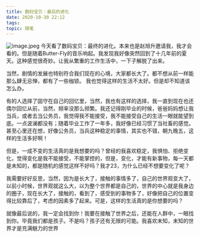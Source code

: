 ```yaml
---
title: 数码宝贝：最后的进化
date: 2020-10-30 22:12
tags:
topic: 随笔
---
```


![image.jpeg](../数码宝贝：最后的进化/1078019358.jpeg)
今天看了数码宝贝：最终的进化。本来也是赵旭升邀请我，我才会看的。但是随着Butter-Fly的音乐响起。我发现我好像突然回到了十几年前的夏天。这种感觉很奇妙。让我从繁重的工作生活中，一下子解脱了出来。

当然，剧情的发展也特别符合我们现在的心境，大家都长大了。都不想从前一样能那么肆无忌惮，都有了一些枷锁。
我也觉得这样的生活不太好。但是却不知道该怎么办。

有的人选择了固守在自己的回忆里，当然，我也有这样的选择，我一直到现在也还偶尔回忆从前，当然，频率没那么频繁。我还记得刚毕业的时候，爸爸妈妈想让我当兵，或者去当公务员，我觉得我不能接受，我不能接受自己的生活一眼就能望到底。一点波澜都没有；随着毕业工作了一年多，我好像已经习惯了当社畜的感觉。甚至心里还在想，好像公务员，当兵这种稳定的事情，其实也不错，朝九晚五，这样的生活多好啊！

但是，一成不变的生活真的是我想要的吗？曾经的我喜欢稳定，我惧怕、拒绝变化，觉得变化是我不能接受，不能掌控的，但是，变化，才能有新事物，每一天都是未知的，都是随机的感觉这样不好吗？我才23，为什么已经不想要变化了呢？

我需要好好反思，当然，因为是长大了，接触的事情多了，自己的世界观变大了，以前小时候，世界观就这么大，以为整个世界都是自己的，世界的中心就是我身边的圈子，现在长大了，接触的，看到了，感受到的事物多了，好像把自己的位置变得比较靠后了，考虑的因素多了起来。可是，这样的生活真的是你想要的吗？

就像最后说的，我一定会找到你！我要在接触了世界之后，还能在人群中，一眼找到你。毕竟我们都是孩子。不是吗？孩子还有无限的可能。我喜欢未知，未知的世界才是充满魅力的世界
